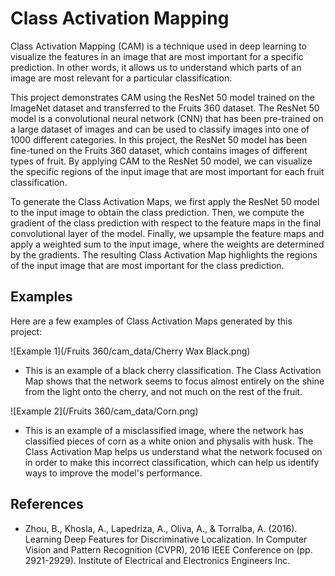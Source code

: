 # Class Activation Mapping

Class Activation Mapping (CAM) is a technique used in deep learning to visualize the features in an image that are most important for a specific prediction. In other words, it allows us to understand which parts of an image are most relevant for a particular classification. 

This project demonstrates CAM using the ResNet 50 model trained on the ImageNet dataset and transferred to the Fruits 360 dataset. The ResNet 50 model is a convolutional neural network (CNN) that has been pre-trained on a large dataset of images and can be used to classify images into one of 1000 different categories. In this project, the ResNet 50 model has been fine-tuned on the Fruits 360 dataset, which contains images of different types of fruit. By applying CAM to the ResNet 50 model, we can visualize the specific regions of the input image that are most important for each fruit classification.

To generate the Class Activation Maps, we first apply the ResNet 50 model to the input image to obtain the class prediction. Then, we compute the gradient of the class prediction with respect to the feature maps in the final convolutional layer of the model. Finally, we upsample the feature maps and apply a weighted sum to the input image, where the weights are determined by the gradients. The resulting Class Activation Map highlights the regions of the input image that are most important for the class prediction.

## Examples

Here are a few examples of Class Activation Maps generated by this project:

![Example 1](/Fruits 360/cam_data/Cherry Wax Black.png)
- This is an example of a black cherry classification. The Class Activation Map shows that the network seems to focus almost entirely on the shine from the light onto the cherry, and not much on the rest of the fruit.

![Example 2](/Fruits 360/cam_data/Corn.png)
- This is an example of a misclassified image, where the network has classified pieces of corn as a white onion and physalis with husk. The Class Activation Map helps us understand what the network focused on in order to make this incorrect classification, which can help us identify ways to improve the model's performance.

## References

- Zhou, B., Khosla, A., Lapedriza, A., Oliva, A., & Torralba, A. (2016). Learning Deep Features for Discriminative Localization. In Computer Vision and Pattern Recognition (CVPR), 2016 IEEE Conference on (pp. 2921-2929). Institute of Electrical and Electronics Engineers Inc.
